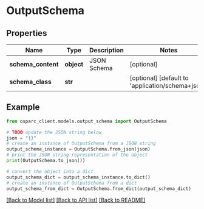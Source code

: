 # OutputSchema


## Properties

Name | Type | Description | Notes
------------ | ------------- | ------------- | -------------
**schema_content** | **object** | JSON Schema | [optional] 
**schema_class** | **str** |  | [optional] [default to 'application/schema+json']

## Example

```python
from osparc_client.models.output_schema import OutputSchema

# TODO update the JSON string below
json = "{}"
# create an instance of OutputSchema from a JSON string
output_schema_instance = OutputSchema.from_json(json)
# print the JSON string representation of the object
print(OutputSchema.to_json())

# convert the object into a dict
output_schema_dict = output_schema_instance.to_dict()
# create an instance of OutputSchema from a dict
output_schema_from_dict = OutputSchema.from_dict(output_schema_dict)
```
[[Back to Model list]](../README.md#documentation-for-models) [[Back to API list]](../README.md#documentation-for-api-endpoints) [[Back to README]](../README.md)


